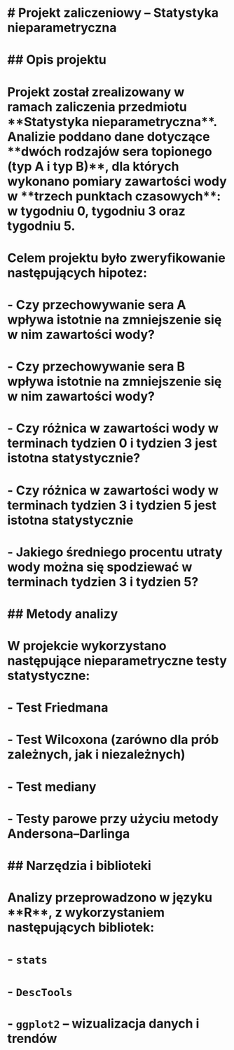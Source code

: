 # \# Projekt zaliczeniowy – Statystyka nieparametryczna

# 

# \## Opis projektu

# 

# Projekt został zrealizowany w ramach zaliczenia przedmiotu \*\*Statystyka nieparametryczna\*\*. Analizie poddano dane dotyczące \*\*dwóch rodzajów sera topionego (typ A i typ B)\*\*, dla których wykonano pomiary zawartości wody w \*\*trzech punktach czasowych\*\*: w tygodniu 0, tygodniu 3 oraz tygodniu 5.

# 

# Celem projektu było zweryfikowanie następujących hipotez:

# \- Czy przechowywanie sera A wpływa istotnie na zmniejszenie się w nim zawartości wody? 

# \- Czy przechowywanie sera B wpływa istotnie na zmniejszenie się w nim zawartości wody?

# \- Czy różnica w zawartości wody w terminach tydzien 0 i tydzien 3 jest istotna statystycznie?

# \- Czy różnica w zawartości wody w terminach tydzien 3 i tydzien 5 jest istotna statystycznie

# \- Jakiego średniego procentu utraty wody można się spodziewać w terminach tydzien 3 i tydzien 5? 



# 

# \## Metody analizy

# 

# W projekcie wykorzystano następujące nieparametryczne testy statystyczne:

# 

# \- Test Friedmana 

# \- Test Wilcoxona (zarówno dla prób zależnych, jak i niezależnych)

# \- Test mediany 

# \- Testy parowe przy użyciu metody Andersona–Darlinga

# 

# \## Narzędzia i biblioteki

# 

# Analizy przeprowadzono w języku \*\*R\*\*, z wykorzystaniem następujących bibliotek:

# 

# \- `stats` 

# \- `DescTools` 

# \- `ggplot2` – wizualizacja danych i trendów

# 



